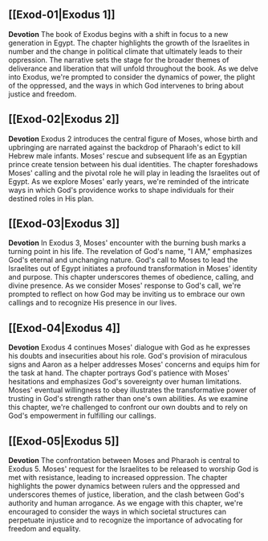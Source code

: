 ## [[Exod-01|Exodus 1]]
**Devotion**
The book of Exodus begins with a shift in focus to a new generation in Egypt. The chapter highlights the growth of the Israelites in number and the change in political climate that ultimately leads to their oppression. The narrative sets the stage for the broader themes of deliverance and liberation that will unfold throughout the book. As we delve into Exodus, we're prompted to consider the dynamics of power, the plight of the oppressed, and the ways in which God intervenes to bring about justice and freedom.

## [[Exod-02|Exodus 2]]
**Devotion**
Exodus 2 introduces the central figure of Moses, whose birth and upbringing are narrated against the backdrop of Pharaoh's edict to kill Hebrew male infants. Moses' rescue and subsequent life as an Egyptian prince create tension between his dual identities. The chapter foreshadows Moses' calling and the pivotal role he will play in leading the Israelites out of Egypt. As we explore Moses' early years, we're reminded of the intricate ways in which God's providence works to shape individuals for their destined roles in His plan.

## [[Exod-03|Exodus 3]]
**Devotion**
In Exodus 3, Moses' encounter with the burning bush marks a turning point in his life. The revelation of God's name, "I AM," emphasizes God's eternal and unchanging nature. God's call to Moses to lead the Israelites out of Egypt initiates a profound transformation in Moses' identity and purpose. This chapter underscores themes of obedience, calling, and divine presence. As we consider Moses' response to God's call, we're prompted to reflect on how God may be inviting us to embrace our own callings and to recognize His presence in our lives.

## [[Exod-04|Exodus 4]]
**Devotion**
Exodus 4 continues Moses' dialogue with God as he expresses his doubts and insecurities about his role. God's provision of miraculous signs and Aaron as a helper addresses Moses' concerns and equips him for the task at hand. The chapter portrays God's patience with Moses' hesitations and emphasizes God's sovereignty over human limitations. Moses' eventual willingness to obey illustrates the transformative power of trusting in God's strength rather than one's own abilities. As we examine this chapter, we're challenged to confront our own doubts and to rely on God's empowerment in fulfilling our callings.

## [[Exod-05|Exodus 5]]
**Devotion**
The confrontation between Moses and Pharaoh is central to Exodus 5. Moses' request for the Israelites to be released to worship God is met with resistance, leading to increased oppression. The chapter highlights the power dynamics between rulers and the oppressed and underscores themes of justice, liberation, and the clash between God's authority and human arrogance. As we engage with this chapter, we're encouraged to consider the ways in which societal structures can perpetuate injustice and to recognize the importance of advocating for freedom and equality.
